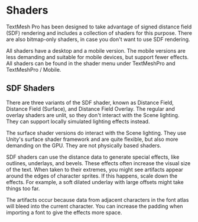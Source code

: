 # Shaders

TextMesh Pro has been designed to take advantage of signed distance field (SDF) rendering and includes a collection of shaders for this purpose. There are also bitmap-only shaders, in case you don't want to use SDF rendering.

All shaders have a desktop and a mobile version. The mobile versions are less demanding and suitable for mobile devices, but support fewer effects. All shaders can be found in the shader menu under TextMeshPro and TextMeshPro / Mobile.

## SDF Shaders

There are three variants of the SDF shader, known as Distance Field, Distance Field (Surface), and Distance Field Overlay. The regular and overlay shaders are unlit, so they don't interact with the Scene lighting. They can support locally simulated lighting effects instead.

The surface shader versions do interact with the Scene lighting. They use Unity's surface shader framework and are quite flexible, but also more demanding on the GPU. They are not physically based shaders.

SDF shaders can use the distance data to generate special effects, like outlines, underlays, and bevels. These effects often increase the visual size of the text. When taken to their extremes, you might see artifacts appear around the edges of character sprites. If this happens, scale down the effects. For example, a soft dilated underlay with large offsets might take things too far.

The artifacts occur because data from adjacent characters in the font atlas will bleed into the current character. You can increase the padding when importing a font to give the effects more space.
